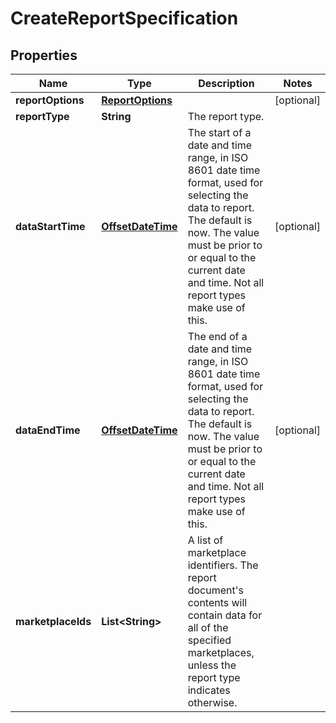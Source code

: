 # CreateReportSpecification

## Properties
Name | Type | Description | Notes
------------ | ------------- | ------------- | -------------
**reportOptions** | [**ReportOptions**](ReportOptions.md) |  |  [optional]
**reportType** | **String** | The report type. | 
**dataStartTime** | [**OffsetDateTime**](OffsetDateTime.md) | The start of a date and time range, in ISO 8601 date time format, used for selecting the data to report. The default is now. The value must be prior to or equal to the current date and time. Not all report types make use of this. |  [optional]
**dataEndTime** | [**OffsetDateTime**](OffsetDateTime.md) | The end of a date and time range, in ISO 8601 date time format, used for selecting the data to report. The default is now. The value must be prior to or equal to the current date and time. Not all report types make use of this. |  [optional]
**marketplaceIds** | **List&lt;String&gt;** | A list of marketplace identifiers. The report document&#x27;s contents will contain data for all of the specified marketplaces, unless the report type indicates otherwise. | 
